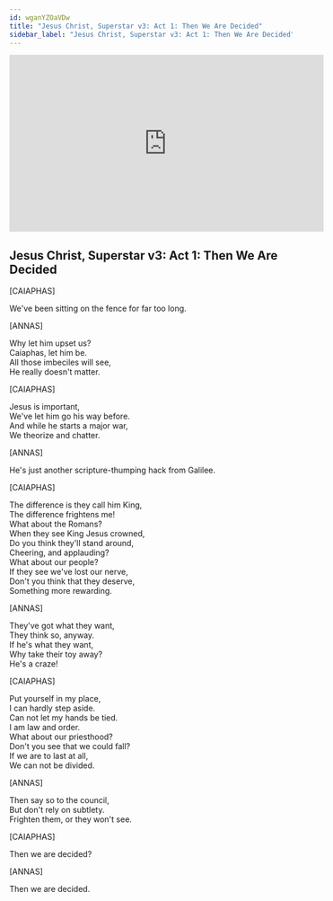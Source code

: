```yaml
---
id: wganYZOaVDw
title: "Jesus Christ, Superstar v3: Act 1: Then We Are Decided"
sidebar_label: "Jesus Christ, Superstar v3: Act 1: Then We Are Decided"
---
```


<div class="video-float-container">
  <iframe
    width="560"
    height="315"
    src="https://www.youtube.com/embed/wganYZOaVDw"
    title="YouTube video player"
    frameborder="0"
    allow="accelerometer; autoplay; clipboard-write; encrypted-media; gyroscope; picture-in-picture; web-share"
    referrerpolicy="strict-origin-when-cross-origin"
    allowfullscreen
  ></iframe>
</div>

## Jesus Christ, Superstar v3: Act 1: Then We Are Decided

[CAIAPHAS]

We've been sitting on the fence for far too long.

[ANNAS]

Why let him upset us?  
Caiaphas, let him be.  
All those imbeciles will see,  
He really doesn't matter.

[CAIAPHAS]

Jesus is important,  
We've let him go his way before.  
And while he starts a major war,  
We theorize and chatter.

[ANNAS]

He's just another scripture-thumping hack from Galilee.

[CAIAPHAS]

The difference is they call him King,  
The difference frightens me!  
What about the Romans?  
When they see King Jesus crowned,  
Do you think they'll stand around,  
Cheering, and applauding?  
What about our people?  
If they see we've lost our nerve,  
Don't you think that they deserve,  
Something more rewarding.

[ANNAS]

They've got what they want,  
They think so, anyway.  
If he's what they want,  
Why take their toy away?  
He's a craze!

[CAIAPHAS]

Put yourself in my place,  
I can hardly step aside.  
Can not let my hands be tied.  
I am law and order.  
What about our priesthood?  
Don't you see that we could fall?  
If we are to last at all,  
We can not be divided.

[ANNAS]

Then say so to the council,  
But don't rely on subtlety.  
Frighten them, or they won't see.

[CAIAPHAS]

Then we are decided?

[ANNAS]

Then we are decided.
